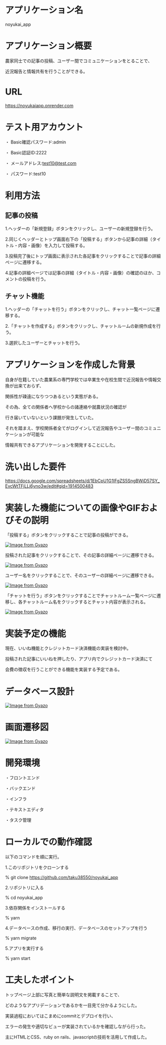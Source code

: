 # アプリケーション名
noyukai_app

# アプリケーション概要
農家同士での記事の投稿、ユーザー間でコミュニケーションをとることで、

近況報告と情報共有を行うことができる。

# URL
https://noyukaiapp.onrender.com

# テスト用アカウント
・ Basic確認パスワード:admin

・ Basic認証ID:2222

・ メールアドレス:test10@test.com

・ パスワード:test10

# 利用方法

## 記事の投稿
1.ヘッダーの「新規登録」ボタンをクリックし、ユーザーの新規登録を行う。

2.同じくヘッダーとトップ画面右下の「投稿する」ボタンから記事の詳細（タイトル・内容・画像）を入力して投稿する。

3.投稿完了後にトップ画面に表示された各記事をクリックすることで記事の詳細ページに遷移する。

4.記事の詳細ページでは記事の詳細（タイトル・内容・画像）の確認のほか、コメントの投稿を行う。


## チャット機能
1.ヘッダーの「チャットを行う」ボタンをクリックし、チャット一覧ページに遷移する。

2.「チャットを作成する」ボタンをクリックし、チャットルームの新規作成を行う。

3.選択したユーザーとチャットを行う。

# アプリケーションを作成した背景
自身が在籍していた農業系の専門学校では卒業生や在校生間で近況報告や情報交換が出来ておらず、

関係性が疎遠になりつつあるという実態がある。

その為、全ての関係者へ学校からの諸連絡や就農状況の確認が

行き届いていないという課題が発生していた。

それを踏まえ、学校関係者全てがログインして近況報告やユーザー間のコミュニケーションが可能な

情報共有できるアプリケーションを開発することにした。

# 洗い出した要件
https://docs.google.com/spreadsheets/d/1EbCpU1G1IFgZS5SngBWiD57SY_EvcWtTFjLLj6yno3w/edit#gid=1914500483

# 実装した機能についての画像やGIFおよびその説明

「投稿する」ボタンをクリックすることで記事の投稿ができる。

[![Image from Gyazo](https://i.gyazo.com/9dff1f0b8a9f02cab6b058c6254e5ae4.gif)](https://gyazo.com/9dff1f0b8a9f02cab6b058c6254e5ae4)

投稿された記事をクリックすることで、その記事の詳細ページに遷移できる。

[![Image from Gyazo](https://i.gyazo.com/6ee35c4f85b361610d1c9b78f13954fa.gif)](https://gyazo.com/6ee35c4f85b361610d1c9b78f13954fa)

ユーザー名をクリックすることで、そのユーザーの詳細ページに遷移できる。

[![Image from Gyazo](https://i.gyazo.com/57fd90c485305c67cd4f84c4fd294554.gif)](https://gyazo.com/57fd90c485305c67cd4f84c4fd294554)

「チャットを行う」ボタンをクリックすることでチャットルーム一覧ページに遷移し、各チャットルーム名をクリックするとチャット内容が表示される。

[![Image from Gyazo](https://i.gyazo.com/076a27719c8107e452b7a8b6835aebab.gif)](https://gyazo.com/076a27719c8107e452b7a8b6835aebab)


# 実装予定の機能
現在、いいね機能とクレジットカード決済機能の実装を検討中。

投稿された記事にいいねを押したり、アプリ内でクレジットカード決済にて

会費の徴収を行うことができる機能を実装する予定である。

# データベース設計

[![Image from Gyazo](https://i.gyazo.com/ef1f9e7ac3e000938b60c2321649bb82.png)](https://gyazo.com/ef1f9e7ac3e000938b60c2321649bb82)

# 画面遷移図

[![Image from Gyazo](https://i.gyazo.com/f9bddfd799e374a52b2c1956f89fea38.png)](https://gyazo.com/f9bddfd799e374a52b2c1956f89fea38)

# 開発環境
・フロントエンド

・バックエンド

・インフラ

・テキストエディタ

・タスク管理

# ローカルでの動作確認
以下のコマンドを順に実行。

1.このリポジトリをクローンする

% git clone https://github.com/taku38550/noyukai_app

2.リポジトリに入る

% cd noyukai_app

3.依存関係をインストールする

% yarn

4.データベースの作成、移行の実行、データベースのセットアップを行う

% yarn migrate

5.アプリを実行する

% yarn start

# 工夫したポイント

トップページ上部に写真と簡単な説明文を掲載することで、

どのようなアプリデーションであるかを一目見て分かるようにした。

実装過程においてはこまめにcommitとデプロイを行い、

エラーの発生や適切なビューが実装されているかを確認しながら行った。

主にHTMLとCSS、ruby on rails、javascriptの技術を活用して作成した。






